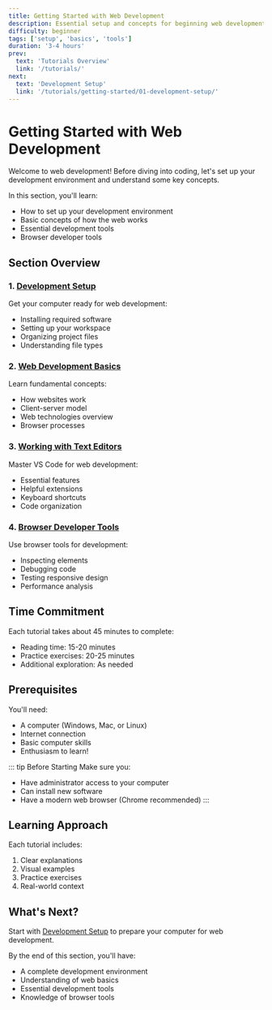 ```yaml
---
title: Getting Started with Web Development
description: Essential setup and concepts for beginning web development
difficulty: beginner
tags: ['setup', 'basics', 'tools']
duration: '3-4 hours'
prev:
  text: 'Tutorials Overview'
  link: '/tutorials/'
next:
  text: 'Development Setup'
  link: '/tutorials/getting-started/01-development-setup/'
---
```


<div class="tutorial-container">

# Getting Started with Web Development

Welcome to web development! Before diving into coding, let's set up your development environment and understand some key concepts.

<div class="highlight-box">
In this section, you'll learn:

- How to set up your development environment
- Basic concepts of how the web works
- Essential development tools
- Browser developer tools
</div>

## Section Overview

### 1. [Development Setup](./01-dev-environment/)

Get your computer ready for web development:

- Installing required software
- Setting up your workspace
- Organizing project files
- Understanding file types

### 2. [Web Development Basics](./02-web-basics/)

Learn fundamental concepts:

- How websites work
- Client-server model
- Web technologies overview
- Browser processes

### 3. [Working with Text Editors](./03-text-editors/)

Master VS Code for web development:

- Essential features
- Helpful extensions
- Keyboard shortcuts
- Code organization

### 4. [Browser Developer Tools](./04-browser-tools/)

Use browser tools for development:

- Inspecting elements
- Debugging code
- Testing responsive design
- Performance analysis

## Time Commitment

Each tutorial takes about 45 minutes to complete:

- Reading time: 15-20 minutes
- Practice exercises: 20-25 minutes
- Additional exploration: As needed

## Prerequisites

You'll need:

- A computer (Windows, Mac, or Linux)
- Internet connection
- Basic computer skills
- Enthusiasm to learn!

::: tip Before Starting
Make sure you:

- Have administrator access to your computer
- Can install new software
- Have a modern web browser (Chrome recommended)
  :::

## Learning Approach

Each tutorial includes:

1. Clear explanations
2. Visual examples
3. Practice exercises
4. Real-world context

## What's Next?

Start with [Development Setup](./01-dev-environment/) to prepare your computer for web development.

<div class="highlight-box">
By the end of this section, you'll have:

- A complete development environment
- Understanding of web basics
- Essential development tools
- Knowledge of browser tools
</div>

</div>
